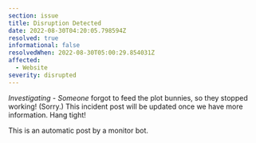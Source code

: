 ```yaml
---
section: issue
title: Disruption Detected
date: 2022-08-30T04:20:05.798594Z
resolved: true
informational: false
resolvedWhen: 2022-08-30T05:00:29.854031Z
affected:
  - Website
severity: disrupted
---
```

*Investigating* - _Someone_ forgot to feed the plot bunnies, so they stopped working! (Sorry.) This incident post will be updated once we have more information. Hang tight!

This is an automatic post by a monitor bot.
        